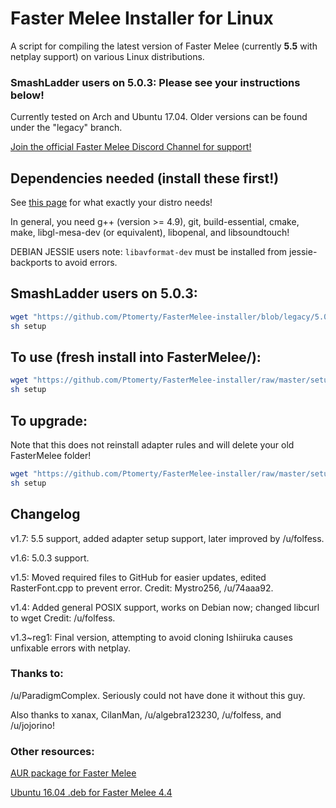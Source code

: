 # Faster Melee Installer for Linux

A script for compiling the latest version of Faster Melee (currently **5.5** with netplay support) on various Linux distributions.

### **SmashLadder users on 5.0.3: Please see your instructions below!**

Currently tested on Arch and Ubuntu 17.04. Older versions can be found under the "legacy" branch.

[Join the official Faster Melee Discord Channel for support!](https://discord.gg/h6C4tCj)

## Dependencies needed (install these first!)
See [this page](https://wiki.dolphin-emu.org/index.php?title=Building_Dolphin_on_Linux) for what exactly your distro needs!

In general, you need g++ (version >= 4.9), git, build-essential, cmake, make, libgl-mesa-dev (or equivalent), libopenal, and libsoundtouch!

DEBIAN JESSIE users note: `libavformat-dev` must be installed from jessie-backports to avoid errors.

## SmashLadder users on 5.0.3: 

```sh
wget "https://github.com/Ptomerty/FasterMelee-installer/blob/legacy/5.0.3/setup"
sh setup
```

## To use (fresh install into FasterMelee/):

```sh
wget "https://github.com/Ptomerty/FasterMelee-installer/raw/master/setup"
sh setup
```

## To upgrade:

Note that this does not reinstall adapter rules and will delete your old FasterMelee folder!

```sh
wget "https://github.com/Ptomerty/FasterMelee-installer/raw/master/setup_upgrade"
sh setup
```

## Changelog

v1.7: 5.5 support, added adapter setup support, later improved by /u/folfess.

v1.6: 5.0.3 support.

v1.5: Moved required files to GitHub for easier updates, edited RasterFont.cpp to prevent error. Credit: Mystro256, /u/74aaa92.

v1.4: Added general POSIX support, works on Debian now; changed libcurl to wget Credit: /u/folfess.

v1.3~reg1: Final version, attempting to avoid cloning Ishiiruka causes unfixable errors with netplay.


### Thanks to:
/u/ParadigmComplex. Seriously could not have done it without this guy.

Also thanks to xanax, CilanMan, /u/algebra123230, /u/folfess, and /u/jojorino!

### Other resources:

[AUR package for Faster Melee](https://aur.archlinux.org/packages/dolphin-emu-faster-melee/)

[Ubuntu 16.04 .deb for Faster Melee 4.4](https://github.com/ccl2of4/dolphin-emu-faster-melee-packaging/releases)
